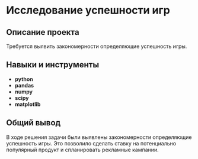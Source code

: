 # Исследование успешности игр


## Описание проекта

Требуется выявить закономерности определяющие успешность игры. 


## Навыки и инструменты

- **python**
- **pandas**
- **numpy**
- **scipy**
- **matplotlib**

## 

## Общий вывод

В ходе решения задачи были выявлены закономерности определяющие успешность игры. Это позволило сделать ставку на потенциально популярный продукт и спланировать рекламные кампании.

